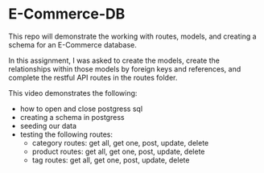 # E-Commerce-DB

This repo will demonstrate the working with routes, models, and creating a schema for an E-Commerce database.

In this assignment, I was asked to create the models, create the relationships within those models by foreign keys and references, and complete the restful API routes in the routes folder.

This video demonstrates the following:

* how to open and close postgress sql
* creating a schema in postgress
* seeding our data
* testing the following routes:
    * category routes: get all, get one, post, update, delete
    * product routes: get all, get one, post, update, delete
    * tag routes: get all, get one, post, update, delete

[](https://drive.google.com/file/d/1nEYyGKPahiGkiVEr11Aea84cSVkI7oYT/view?usp=sharing)
